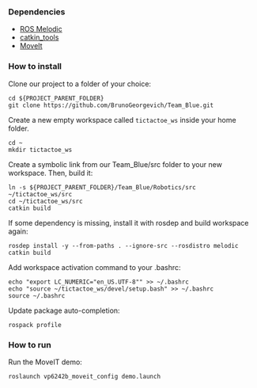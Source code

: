 ### Dependencies
- [ROS Melodic](http://wiki.ros.org/melodic/Installation/Ubuntu)
- [catkin_tools](https://catkin-tools.readthedocs.io/en/latest/installing.html)
- [MoveIt](https://moveit.ros.org/install/)

### How to install
Clone our project to a folder of your choice:
```
cd ${PROJECT_PARENT_FOLDER}
git clone https://github.com/BrunoGeorgevich/Team_Blue.git
```

Create a new empty workspace called ```tictactoe_ws``` inside your home folder. 
```
cd ~
mkdir tictactoe_ws
```

Create a symbolic link from our Team_Blue/src folder to your new workspace.
Then, build it:
```
ln -s ${PROJECT_PARENT_FOLDER}/Team_Blue/Robotics/src ~/tictactoe_ws/src
cd ~/tictactoe_ws/src
catkin build
```

If some dependency is missing, install it with rosdep and build workspace again:
```
rosdep install -y --from-paths . --ignore-src --rosdistro melodic
catkin build
```

Add workspace activation command to your .bashrc:
```
echo "export LC_NUMERIC="en_US.UTF-8"" >> ~/.bashrc
echo "source ~/tictactoe_ws/devel/setup.bash" >> ~/.bashrc
source ~/.bashrc
```

Update package auto-completion:
```
rospack profile
```

### How to run
Run the MoveIT demo:
```
roslaunch vp6242b_moveit_config demo.launch 
```

